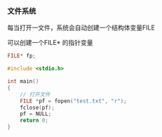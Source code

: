 ### 文件系统

每当打开一文件，系统会自动创建一个结构体变量FILE

可以创建一个FILE* 的指针变量

```c
FILE* fp;
```



```c
#include <stdio.h>

int main()
{
    // 打开文件
    FILE *pf = fopen("test.txt", "r");
    fclose(pf);
    pf = NULL;
    return 0;
}
```


